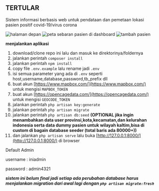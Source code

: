 ## **TERTULAR**

Sistem informasi berbasis web untuk pendataan dan pemetaan lokasi pasien positif covid-19/virus corona

![halaman depan](https://i.ibb.co/ZWVGLdj/Fire-Shot-Capture-122-Tertular-tertular-dev-com.png)
![peta sebaran pasien di dashboard](https://i.ibb.co/ChgvRqJ/Fire-Shot-Capture-124-Tertular-tertular-dev-com.png)
![tambah pasien](https://i.ibb.co/2sR34SQ/Fire-Shot-Capture-119-Tertular-tertular-dev-com.png)

**menjalankan aplikasi**

 1. download/clone repo ini lalu dan masuk ke direktorinya/foldernya
 2. jalankan perintah `composer install`
 3. jalankan perintah `npm install`
 4. copy file `.env.example` lalu rename jadi `.env`
 5. isi semua parameter yang ada di `.env` seperti host,username,database,password,tb_prefix dll
 6. buat akun [https://www.mapbox.com/](https://www.mapbox.com/) untuk mengisi `MAPBOX_TOKEN`
 7. buat akun [https://opencagedata.com/](https://opencagedata.com/) untuk mengisi `GEOCODE_TOKEN`
 8. jalankan perintah `php artisan key:generate`
 9. jalankan perintah `php artisan migrate`
 10. jalankan perintah `php artisan db:seed` **(OPTIONAL jika ingin menambahkan data user provinsi,kota,kecamatan,dan kelurahan indonesia serta data dummy pasien untuk wilayah kaltim,bisa di custom di bagain database seeder (total baris ada 80000+))**
  11. dan jalankan `php artisan serve` lalu buka [http://127.0.0.1:8000/](http://127.0.0.1:8000/) di browser

  Default Admin

  username : iniadmin
  
  password : admin4321

***sistem ini belum final jadi setiap ada perubahan database harus menjalankan migration dari awal lagi dengan `php artisan migrate:fresh`***

